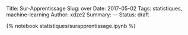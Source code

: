 Title: Sur-Apprentissage
Slug: over
Date: 2017-05-02
Tags: statistiques, machine-learning
Author: xdze2
Summary: --
Status: draft

{% notebook statistiques/surapprentissage.ipynb %}